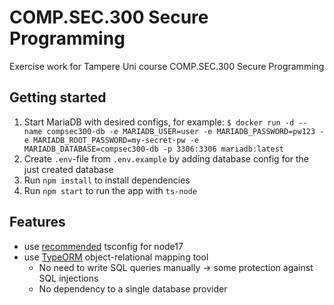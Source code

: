 # COMP.SEC.300 Secure Programming

Exercise work for Tampere Uni course COMP.SEC.300 Secure Programming

## Getting started

1. Start MariaDB with desired configs, for example: `$ docker run -d --name compsec300-db -e MARIADB_USER=user -e MARIADB_PASSWORD=pw123 -e MARIADB_ROOT_PASSWORD=my-secret-pw -e MARIADB_DATABASE=compsec300-db -p 3306:3306 mariadb:latest`
2. Create `.env`-file from `.env.example` by adding database config for the just created database
3. Run `npm install` to install dependencies
4. Run `npm start` to run the app with `ts-node`

## Features

- use [recommended](https://github.com/tsconfig/bases/blob/main/bases/node17.json) tsconfig for node17
- use [TypeORM](https://typeorm.io) object-relational mapping tool
  - No need to write SQL queries manually -> some protection against SQL injections
  - No dependency to a single database provider
